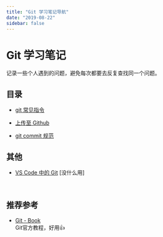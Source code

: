 ```yaml
---
title: "Git 学习笔记导航"
date: "2019-08-22"
sidebar: false
---
```


# Git 学习笔记

记录一些个人遇到的问题，避免每次都要去反复查找同一个问题。

## 目录

- [git 常见指令](./git-command.md)

- [上传至 Github](./upload2github.md)

- [git commit 规范](./commit-standard.md)

## 其他

- [VS Code 中的 Git](./git-in-vscode.md) [没什么用]

<br>

## 推荐参考

- [Git - Book](https://git-scm.com/book/zh/v2)  
  Git官方教程，好用👍
